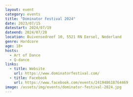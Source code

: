 ```yaml
---
layout: event
category: events
title: "Dominator Festival 2024"
date: 2023/07/15
datestart: 2024/07/19
dateend: 2024/07/20
location: Buivensedreef 10, 5521 RN Eersel, Nederland
genre: Hardcore
age: 18+
hosts:
  - Art of Dance
  - Q-dance
links:
  - title: Website
    url: https://www.dominatorfestival.com/
  - title: Facebook
    url: https://www.facebook.com/events/241948618764469
image: /assets/img/events/dominator-festival-2024.jpg
---
```

